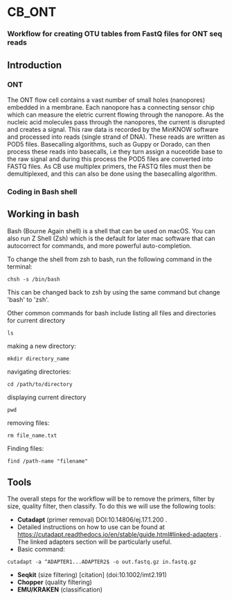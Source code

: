 # CB_ONT
### Workflow for creating OTU tables from FastQ files for ONT seq reads
## Introduction
### ONT
The ONT flow cell contains a vast number of small holes (nanopores) embedded in a membrane. Each nanopore has a connecting sensor chip which can measure the eletric current flowing through the nanopore. As the nucleic acid molecules pass through the nanopores, the current is disrupted and creates a signal. This raw data is recorded by the MinKNOW software and processed into reads (single strand of DNA). These reads are written as POD5 files. Basecalling algorithms, such as Guppy or Dorado, can then process these reads into basecalls, i.e they turn assign a nuceotide base to the raw signal and during this process the POD5 files are converted into FASTQ files. As CB use multiplex primers, the FASTQ files must then be demultiplexed, and this can also be done using the basecalling algorithm. 

### Coding in Bash shell
## Working in bash
Bash (Bourne Again shell) is a shell that can be used on macOS. You can also run Z Shell (Zsh) which is the default for later mac software that can autocorrect for commands, and more powerful auto-completion.

To change the shell from zsh to bash, run the following command in the terminal:

```
chsh -s /bin/bash
```
This can be changed back to zsh by using the same command but change 'bash' to 'zsh'. 

Other common commands for bash include listing all files and directories for current directory 

```
ls
```
making a new directory:
```
mkdir directory_name
```
navigating directories:
```
cd /path/to/directory
```
displaying current directory
```
pwd
```
removing files:
```
rm file_name.txt
```
Finding files:
```
find /path-name "filename"
```
## Tools
The overall steps for the workflow will be to remove the primers, filter by size, quality filter, then classify. To do this we will use the following tools:
- **Cutadapt** (primer removal) DOI:10.14806/ej.17.1.200 .
- Detailed instructions on how to use can be found at https://cutadapt.readthedocs.io/en/stable/guide.html#linked-adapters . The linked adapters section will be particularly useful.
- Basic command:
```
cutadapt -a ^ADAPTER1...ADAPTER2$ -o out.fastq.gz in.fastq.gz
```
- **Seqkit** (size filtering) [citation] (doi:10.1002/imt2.191)
- **Chopper** (quality filtering)
- **EMU/KRAKEN** (classification)
